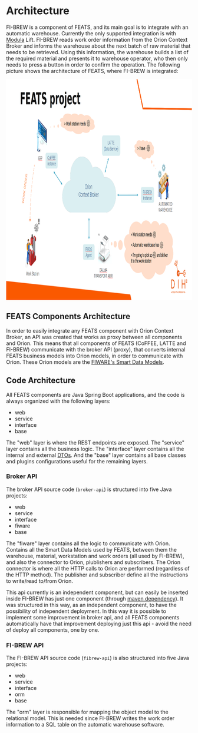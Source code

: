 # Architecture

FI-BREW is a component of FEATS, and its main goal is to integrate with an automatic warehouse. Currently the only supported integration is with [Modula](https://www.modula.eu/) Lift.
FI-BREW reads work order information from the Orion Context Broker and informs the warehouse about the next batch of raw material that needs to be retrieved. Using this information, the warehouse builds a list of the required material and presents it to warehouse operator, who then only needs to press a button in order to confirm the operation.
The following picture shows the architecture of FEATS, where FI-BREW is integrated:

<img src="images/feats.png" width="1024" height="600"/>

## FEATS Components Architecture

In order to easily integrate any FEATS component with Orion Context Broker, an API was created that works as proxy between all components and Orion. This means that all components of FEATS (CoFFEE, LATTE and FI-BREW) communicate with the broker API (proxy), that converts internal FEATS business models into Orion models, in order to communicate with Orion. These Orion models are the [FIWARE's Smart Data Models](https://www.fiware.org/developers/smart-data-models).

## Code Architecture

All FEATS components are Java Spring Boot applications, and the code is always organized with the following layers:
- web
- service
- interface
- base

The "web" layer is where the REST endpoints are exposed. The "service" layer contains all the business logic. The "interface" layer contains all the internal and external [DTOs](https://java-design-patterns.com/patterns/data-transfer-object/). And the "base" layer contains all base classes and plugins configurations useful for the remaining layers.

### Broker API

The broker API source code (`broker-api`) is structured into five Java projects:
- web
- service
- interface
- fiware
- base

The "fiware" layer contains all the logic to communicate with Orion. Contains all the Smart Data Models used by FEATS, between them the warehouse, material, workstation and work orders (all used by FI-BREW), and also the connector to Orion, plublishers and subscribers.
The Orion connector is where all the HTTP calls to Orion are performed (regardless of the HTTP method). The publisher and subscriber define all the instructions to write/read to/from Orion.

This api currently is an independent component, but can easily be inserted inside 
FI-BREW has just one component (through [maven dependency](https://maven.apache.org/guides/introduction/introduction-to-dependency-mechanism.html)). It was structured in this way, as an independent component, to have the possibility of independent deployment. In this way it is possible to implement some improvement in broker api, and all FEATS components automatically have that improvement deploying just this api - avoid the need of deploy all components, one by one.

### FI-BREW API

The FI-BREW API source code (`fibrew-api`) is also structured into five Java projects:
- web
- service
- interface
- orm
- base

The "orm" layer is responsible for mapping the object model to the relational model. This is needed since FI-BREW writes the work order information to a SQL table on the automatic warehouse software. 

